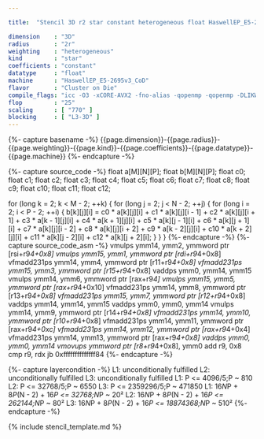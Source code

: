 ```yaml
---

title:  "Stencil 3D r2 star constant heterogeneous float HaswellEP_E5-2695v3_CoD"

dimension    : "3D"
radius       : "2r"
weighting    : "heterogeneous"
kind         : "star"
coefficients : "constant"
datatype     : "float"
machine      : "HaswellEP_E5-2695v3_CoD"
flavor       : "Cluster on Die"
compile_flags: "icc -O3 -xCORE-AVX2 -fno-alias -qopenmp -qopenmp -DLIKWID_PERFMON -Ilikwid-4.3.3/include -Llikwid-4.3.3/lib -Iheaders/dummy.c stencil_compilable.c -o stencil -llikwid"
flop         : "25"
scaling      : [ "770" ]
blocking     : [ "L3-3D" ]
---
```


{%- capture basename -%}
{{page.dimension}}-{{page.radius}}-{{page.weighting}}-{{page.kind}}-{{page.coefficients}}-{{page.datatype}}-{{page.machine}}
{%- endcapture -%}

{%- capture source_code -%}
float a[M][N][P];
float b[M][N][P];
float c0;
float c1;
float c2;
float c3;
float c4;
float c5;
float c6;
float c7;
float c8;
float c9;
float c10;
float c11;
float c12;

for (long k = 2; k < M - 2; ++k) {
  for (long j = 2; j < N - 2; ++j) {
    for (long i = 2; i < P - 2; ++i) {
      b[k][j][i] = c0 * a[k][j][i] + c1 * a[k][j][i - 1] +
                   c2 * a[k][j][i + 1] + c3 * a[k - 1][j][i] +
                   c4 * a[k + 1][j][i] + c5 * a[k][j - 1][i] +
                   c6 * a[k][j + 1][i] + c7 * a[k][j][i - 2] +
                   c8 * a[k][j][i + 2] + c9 * a[k - 2][j][i] +
                   c10 * a[k + 2][j][i] + c11 * a[k][j - 2][i] +
                   c12 * a[k][j + 2][i];
    }
  }
}
{%- endcapture -%}
{%- capture source_code_asm -%}
vmulps ymm14, ymm2, ymmword ptr [rsi+r9*4+0x8]
vmulps ymm15, ymm1, ymmword ptr [rdi+r9*4+0x8]
vfmadd231ps ymm14, ymm4, ymmword ptr [r11+r9*4+0x8]
vfmadd231ps ymm15, ymm3, ymmword ptr [r15+r9*4+0x8]
vaddps ymm0, ymm14, ymm15
vmulps ymm14, ymm6, ymmword ptr [rax+r9*4]
vmulps ymm15, ymm5, ymmword ptr [rax+r9*4+0x10]
vfmadd231ps ymm14, ymm8, ymmword ptr [r13+r9*4+0x8]
vfmadd231ps ymm15, ymm7, ymmword ptr [r12+r9*4+0x8]
vaddps ymm14, ymm14, ymm15
vaddps ymm0, ymm0, ymm14
vmulps ymm14, ymm9, ymmword ptr [r14+r9*4+0x8]
vfmadd231ps ymm14, ymm10, ymmword ptr [r10+r9*4+0x8]
vfmadd231ps ymm14, ymm11, ymmword ptr [rax+r9*4+0xc]
vfmadd231ps ymm14, ymm12, ymmword ptr [rax+r9*4+0x4]
vfmadd231ps ymm14, ymm13, ymmword ptr [rax+r9*4+0x8]
vaddps ymm0, ymm0, ymm14
vmovups ymmword ptr [r8+r9*4+0x8], ymm0
add r9, 0x8
cmp r9, rdx
jb 0xffffffffffffff84
{%- endcapture -%}

{%- capture layercondition -%}
L1: unconditionally fulfilled
L2: unconditionally fulfilled
L3: unconditionally fulfilled
L1: P <= 4096/5;P ~ 810
L2: P <= 32768/5;P ~ 6550
L3: P <= 2359296/5;P ~ 471850
L1: 16*N*P + 8*P*(N - 2) + 16*P <= 32768;N*P ~ 20²
L2: 16*N*P + 8*P*(N - 2) + 16*P <= 262144;N*P ~ 80²
L3: 16*N*P + 8*P*(N - 2) + 16*P <= 18874368;N*P ~ 510²
{%- endcapture -%}

{% include stencil_template.md %}
